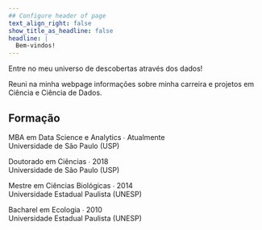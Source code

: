 ```yaml
---
## Configure header of page
text_align_right: false
show_title_as_headline: false
headline: | 
  Bem-vindos!
---
```


<!-- this is a subheadline -->
Entre no meu universo de descobertas através dos dados!  

Reuni na minha webpage informações sobre minha carreira e projetos em Ciência e Ciência de Dados. 

## Formação

<i class="fa fa-graduation-cap pr2"></i>MBA em Data Science e Analytics  &#8729; Atualmente <br>
Universidade de São Paulo (USP)

<i class="fa fa-graduation-cap pr2"></i>Doutorado em Ciências  &#8729; 2018 <br>
Universidade de São Paulo (USP)

<i class="fa fa-graduation-cap pr2"></i>Mestre em Ciências Biológicas  &#8729; 2014 <br>
Universidade Estadual Paulista (UNESP)

<i class="fa fa-graduation-cap pr2"></i>Bacharel em Ecologia &#8729; 2010 <br>
Universidade Estadual Paulista (UNESP)
